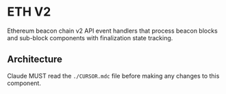 # ETH V2

Ethereum beacon chain v2 API event handlers that process beacon blocks and sub-block components with finalization state tracking.

## Architecture  
Claude MUST read the `./CURSOR.mdc` file before making any changes to this component.